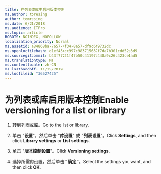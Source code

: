 ```yaml
---
title: 在列表或库中启用版本控制
ms.author: toresing
author: tomresing
ms.date: 6/21/2018
ms.audience: ITPro
ms.topic: article
ROBOTS: NOINDEX, NOFOLLOW
localization_priority: Normal
ms.assetid: a84868ba-7657-4f34-8a57-df9c6f9732dc
ms.openlocfilehash: d1ef45ccc997c983715637f7da7b301cdd52e3d9
ms.sourcegitcommit: b43f77221f47b50c41197a448a9c26c423ce1ad5
ms.translationtype: MT
ms.contentlocale: zh-CN
ms.lasthandoff: 11/15/2019
ms.locfileid: "36527425"
---
```

# <a name="enable-versioning-for-a-list-or-library"></a><span data-ttu-id="a4630-102">为列表或库启用版本控制</span><span class="sxs-lookup"><span data-stu-id="a4630-102">Enable versioning for a list or library</span></span>

1. <span data-ttu-id="a4630-103">转到列表或库。</span><span class="sxs-lookup"><span data-stu-id="a4630-103">Go to the list or library.</span></span>
    
2. <span data-ttu-id="a4630-104">单击 "**设置**"，然后单击 "**库设置**" 或 "**列表设置**"。</span><span class="sxs-lookup"><span data-stu-id="a4630-104">Click **Settings**, and then click **Library settings** or **List settings**.</span></span>
    
3. <span data-ttu-id="a4630-105">单击 "**版本控制设置**"。</span><span class="sxs-lookup"><span data-stu-id="a4630-105">Click **Versioning settings**.</span></span>
    
4. <span data-ttu-id="a4630-106">选择所需的设置，然后单击 **"确定"**。</span><span class="sxs-lookup"><span data-stu-id="a4630-106">Select the settings you want, and then click **OK**.</span></span>
    

